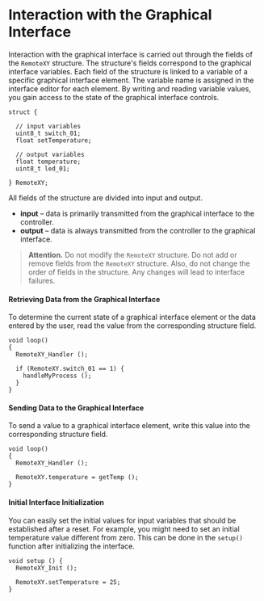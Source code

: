 # Interaction with the Graphical Interface

Interaction with the graphical interface is carried out through the fields of the `RemoteXY` structure. The structure's fields correspond to the graphical interface variables. Each field of the structure is linked to a variable of a specific graphical interface element. The variable name is assigned in the interface editor for each element. By writing and reading variable values, you gain access to the state of the graphical interface controls.

```
struct {    

  // input variables  
  uint8_t switch_01;   
  float setTemperature;  
  
  // output variables  
  float temperature;    
  uint8_t led_01;   
  
} RemoteXY;
```

All fields of the structure are divided into input and output.

- **input** – data is primarily transmitted from the graphical interface to the controller.
- **output** – data is always transmitted from the controller to the graphical interface.



> **Attention.** Do not modify the `RemoteXY` structure. Do not add or remove fields from the `RemoteXY` structure. Also, do not change the order of fields in the structure. Any changes will lead to interface failures.



#### Retrieving Data from the Graphical Interface

To determine the current state of a graphical interface element or the data entered by the user, read the value from the corresponding structure field.

```
void loop() 
{ 
  RemoteXY_Handler ();
  
  if (RemoteXY.switch_01 == 1) {
    handleMyProcess ();
  }
}
```

#### Sending Data to the Graphical Interface

To send a value to a graphical interface element, write this value into the corresponding structure field.

```
void loop() 
{ 
  RemoteXY_Handler ();
  
  RemoteXY.temperature = getTemp ();
}
```

#### Initial Interface Initialization

You can easily set the initial values for input variables that should be established after a reset. For example, you might need to set an initial temperature value different from zero. This can be done in the `setup()` function after initializing the interface.

```
void setup () {
  RemoteXY_Init ();  
  
  RemoteXY.setTemperature = 25; 
}
```

